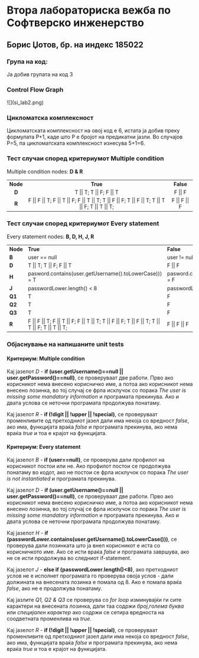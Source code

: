 <h1>Втора лабораториска вежба по Софтверско инженерство</h1>

<h2>Борис Џотов, бр. на индекс 185022</h2>

<h3>Група на код:</h3>
<p>Ја добив групата на код 3</p>

<h3>Control Flow Graph</h3>
![](si_lab2.png)

<h3>Цикломатска комплексност</h3>
Цикломатската комплексност на овој код е 6, истата ја добив преку формулата P+1, каде што Р е бројот на предикатни јазли.
Во случајов Р=5, па цикломатската комплексност изнесува 5+1=6.

<h3>Тест случаи според критериумот Multiple condition</h3>
<p>Multiple condition nodes: <strong>D & R</strong></p>
<table style="border-width: 1px; text-align: center">

<tr>
<td><strong>Node</strong></td>
<td><strong>True</strong></td>
<td><strong>False</strong></td>
</tr>

<tr>
<td><strong>D</strong></td>
<td>T || T; T || F; F || T</td>
<td>F || F</td>
</tr>

<tr>
<td><strong>R</strong></td>
<td>F || F || T; F || T || F; F || T || T; T || F || F; T || F || T; T || T || F; T || T || T; </td>
<td>F || F || F </td>
</tr>
</table>

<h3>Тест случаи според критериумот Every statement</h3>
<p>Every statement nodes: <strong>B, D, H, J, R</strong></p>
<table style="border-width: 1px">

<tr>

<td><strong>Node</strong></td>
<td><strong>True</strong></td>
<td><strong>False</strong></td>
</tr>

<tr>
<td><strong>B</strong></td>
<td>user == null</td>
<td>user != null</td>
</tr>

<tr>
<td><strong>D</strong></td>
<td>T || T; T || F; F || T</td>
<td>F || F</td>
</tr>

<tr>
<td><strong>H</strong></td>
<td>pasword.contains(user.getUsername().toLowerCase))) = T</td>
<td>pasword.contains(user.getUsername().toLowerCase))) = F</td>
</tr>

<tr>
<td><strong>J</strong></td>
<td>passwordLower.length() < 8</td>
<td>passwordLower.length() > 8</td>
</tr>

<tr>
<td><strong>Q1</strong></td>
<td>T</td>
<td>F</td>
</tr>

<tr>
<td><strong>Q2</strong></td>
<td>T</td>
<td>F</td>
</tr>

<tr>
<td><strong>Q3</strong></td>
<td>T</td>
<td>F</td>
</tr>

<tr>
<td><strong>R</strong></td>
<td>F || F || T; F || T || F; F || T || T; T || F || F; T || F || T; T || T || F; T || T || T; </td>
<td>F || F || F </td>
</tr>

</table>

<h3>Објаснување на напишаните unit tests</h3>
<h4>Критериум: Multiple condition</h4>
<p>Кај јазелот <i>D</i> - <b>if (user.getUsername()==null || user.getPassword()==null)</b>, се проверуваат две работи. Прво ако корисникот нема внесено корисничко име, а потоа ако корисникот нема внесено лозинка, во тој случај се фрла исклучок со порака <i>The user is missing some mandatory information</i> и програмата прекинува. Ако и двата услова се неточни програмата продолжува понатаму.</p>
<p>Кај јазелот <i>R</i> - <b>if (!digit || !upper || !special)</b>, се проверуваат променливите од претходниот јазел дали има некоја со вредност <i>false</i>, ако има, функцијата враќа <i>false</i> и програмата прекинува, ако нема враќа <i>true</i> и тоа е крајот на функцијата.</p>

<h4>Критериум: Every statement</h4>
<p>Кај јазелот <i>В</i> - <b>if (user==null)</b>, се проверува дали профилот на корисникот постои или не. Ако профилот постои се продолжува понатаму во кодот, ако не постои се фрла исклучок со порака <i>The user is not instantiated</i> и програмата прекинува.</p>
<p>Кај јазелот <i>D</i> - <b>if (user.getUsername()==null || user.getPassword()==null)</b>, се проверуваат две работи. Прво ако корисникот нема внесено корисничко име, а потоа ако корисникот нема внесено лозинка, во тој случај се фрла исклучок со порака <i>The user is missing some mandatory information</i> и програмата прекинува. Ако и двата услова се неточни програмата продолжува понатаму.</p>
<p>Кај јазелот <i>H</i> - <b>if (passwordLower.contains(user.getUsername().toLowerCase()))</b>, се проверува дали лозинката што ја внел корисникот е иста со корисничкото име. Ако се исти враќа <i>false</i> и програмата завршува, ако не се исти продолжува во следниот if-statement.</p>
<p>Кај јазелот <i>J</i> - <b>else if (passwordLower.length()<8)</b>, ако претходниот услов не е исполнет програмата го проверува овоја услов - дали должината на внесената лозинка е помала од 8. Ако е помала враќа <i>false</i>, ако не е продолжува понатаму.</p>
<p>Кај јазлите <i>Q1, Q2 & Q3</i> се проверува со <i>for loop</i> изминувајќи ги сите карактери на внесената лозинка, дали таа содржи <i>број</i>,<i>голема буква</i> или <i>специјален карактер</i> ако содржи се сетира вредноста на соодветната променлива на <i>true</i>. </p>
<p>Кај јазелот <i>R</i> - <b>if (!digit || !upper || !special)</b>, се проверуваат променливите од претходниот јазел дали има некоја со вредност <i>false</i>, ако има, функцијата враќа <i>false</i> и програмата прекинува, ако нема враќа <i>true</i> и тоа е крајот на функцијата.</p>